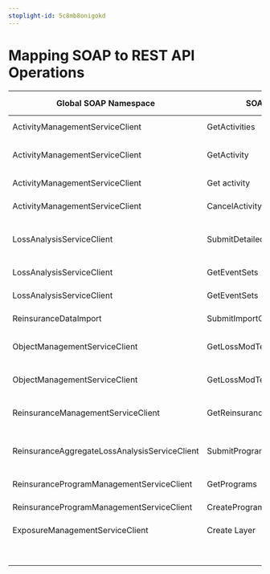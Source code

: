 ```yaml
---
stoplight-id: 5c8mb8onigokd
---
```


# Mapping SOAP to REST API Operations

Global SOAP Namespace | SOAP API Method | Open API Document | Function | Operation | URL |
|--- |---|---| ---| ---| ---|
|ActivityManagementServiceClient |GetActivities | Activity Management | Get activities |	GET |	/api/activity-management/v1/activities
|ActivityManagementServiceClient | GetActivity |Activity Management | Get activity (includes status) |	GET	| /api/activity-management/v1/activities/{sid}
|ActivityManagementServiceClient | Get activity  | Activity Management | Get activity status only |	GET	| /api/activity-management/v1/activities/{sid}/status
|ActivityManagementServiceClient| CancelActivity | Activity Management | Cancel activity | POST | /api/activity-management/v1/activities/{sid}/actions/cancel
| LossAnalysisServiceClient | SubmitDetailedLossAnalysis | Detailed Loss| Submit detailed loss analysis | POST |  /api/detailed-loss/v1/detailed-loss
|LossAnalysisServiceClient | GetEventSets | Event Set Management | Get event sets | GET | /api/event-set-management/v1/event-sets
|LossAnalysisServiceClient | GetEventSets | Event Set Management | Get event set | GET | /api/event-set-management/v1/event-sets/{sid}
|ReinsuranceDataImport | SubmitImportClf | Loss Set Management | Create loss set | POST | /api/loss-set-management/v1/loss-sets
| ObjectManagementServiceClient  | GetLossModTemplates  | Loss Modification | Get loss mod templates | GET | /api/loss-modification/v1/templates
| ObjectManagementServiceClient  | GetLossModTemplate  | Loss Modification | Get loss mod templates | GET | /api/loss-modification/v1/templates/{sid}
| ReinsuranceManagementServiceClient | GetReinsurancePrograms | Reinsurance Loss | Get reinsurance analyses | GET | /api/reinsurance-analysis/v1/program-analyses 
| ReinsuranceAggregateLossAnalysisServiceClient | SubmitProgramAggregateLossAnalysis | Reinsurance Loss| Submit reinsurance loss analysis | POST | /api/reinsurance-analysis/v1/program-analyses
| ReinsuranceProgramManagementServiceClient |  GetPrograms  | Program Management | List Programs | GET  | /api/program-management/v1/programs
| ReinsuranceProgramManagementServiceClient  | CreateProgram | Program Management | Create Programs | POST | /api/program-management/v1/programs
|ExposureManagementServiceClient | Create Layer | Program Management | Create Layer | POST | /api/program-management/v1/programs/{sid}/layer
| | | Program Management | Create Scenario | POST | /api/program-management/v1/programs/{sid}/scenarios
